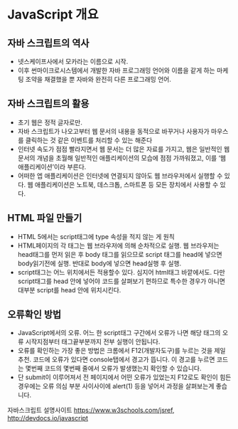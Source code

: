 # JavaScript 개요 

## 자바 스크립트의 역사
 - 넷스케이프사에서 모카라는 이름으로 시작.
 - 이후 썬마이크로시스템에서 개발한 자바 프로그래밍 언어와 이름을 같게 하는 마케팅 조약을 채결했을 뿐 자바와 완전히 다른 프로그래밍 언어.

## 자바 스크립트의 활용
 - 초기 웹은 정적 글자로만.
 - 자바 스크립트가 나오고부터 웹 문서의 내용을 동적으로 바꾸거나 사용자가 마우스를 클릭하는 것 같은 이벤트를 처리할 수 있는 해준다
 - 인터넷 속도가 점점 빨라지면서 웹 문서는 더 많은 자료를 가지고, 웹은 일반적인 웹 문서의 개념을 초월해 일반적인 애플리케이션의 모습에 점점 가까워졌고, 이를 ‘웹 애플리케이션’이라 부른다.
 - 어떠한 엡 애플리케이션은 인터넷에 연결되지 않아도 웹 브라우저에서 실행할 수 있다. 웹 애플리케이션은 노트북, 데스크톱, 스마트폰 등 모든 장치에서 사용할 수 있다.

## HTML 파일 만들기
 - HTML 5에서는 script태그에 type 속성을 적지 않는 게 원칙
 - HTML페이지의 각 태그는 웹 브라우저에 의해 순차적으로 실행. 웹 브라우저는 head태그를 먼저 읽은 후 body 태그를 읽으므로 script 태그를 head에 넣으면 body읽기전에 실행. 반대로 body에 넣으면 head실행 후 실행.
 - script태그는 어느 위치에서든 적용할수 있다. 심지어 html태그 바깥에서도. 다만 script태그를 head 안에 넣어야 코드를 살펴보기 편하므로 특수한 경우가 아니면 대부분 script를 head 안에 위치시킨다.

## 오류확인 방법
 - JavaScript에서의 오류. 어느 한 script태그 구간에서 오류가 나면 해당 태그의 오류 시작지점부터 태그끝부분까지 전부 실행이 안됩니다.
 - 오류를 확인하는 가장 좋은 방법은 크롬에서 F12(개발자도구)를 누르는 것을 제일 추천. 코드에 오류가 있다면 console탭에서 경고가 뜹니다. 이 경고를 누르면 코드는 몇번째 코드의 몇번째 줄에서 오류가 발생했는지 확인할 수 있습니다.
 - 단 submit이 이루어져서 전 페이지에서 어떤 오류가 있었는지 F12로도 확인이 힘든 경우에는 오류 의심 부분 사이사이에 alert(1) 등을 넣어서 과정을 살펴보는게 좋습니다. 


자바스크립트 설명사이트 
https://www.w3schools.com/jsref, http://devdocs.io/javascript







